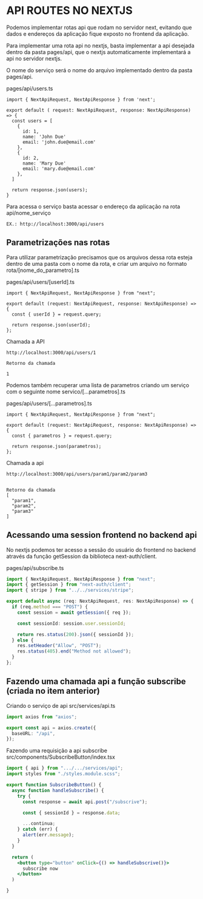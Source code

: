 # API ROUTES NO NEXTJS

Podemos implementar rotas api que rodam no servidor next, evitando que dados e endereços da aplicação fique exposto no frontend da aplicação.

Para implementar uma rota api no nextjs, basta implementar a api desejada dentro da pasta pages/api, que o nextjs automaticamente implementará a api no servidor nextjs.

O nome do serviço será o nome do arquivo implementado dentro da pasta pages/api.

pages/api/users.ts

```tsx
import { NextApiRequest, NextApiResponse } from 'next';

export default ( request: NextApiRequest, response: NextApiResponse) => {
  const users = [
    {
      id: 1,
      name: 'John Due'
      email: 'john.due@email.com'
    },
    {
      id: 2,
      name: 'Mary Due'
      email: 'mary.due@email.com'
    },
  ]

  return response.json(users);
}
```

Para acessa o serviço basta acessar o endereço da aplicação na rota api/nome_serviço

```
EX.: http://localhost:3000/api/users

```

## Parametrizações nas rotas

Para utilizar parametrização precisamos que os arquivos dessa rota esteja dentro de uma pasta com o nome da rota, e criar um arquivo no formato rota/[nome_do_parametro].ts

pages/api/users/[userId].ts

```tsx
import { NextApiRequest, NextApiResponse } from "next";

export default (request: NextApiRequest, response: NextApiResponse) => {
  const { userId } = request.query;

  return response.json(userId);
};
```

Chamada a API

```
http://localhost:3000/api/users/1

Retorno da chamada

1

```

Podemos também recuperar uma lista de parametros criando um serviço com o seguinte nome servico/[...parametros].ts

pages/api/users/[...parametros].ts

```tsx
import { NextApiRequest, NextApiResponse } from "next";

export default (request: NextApiRequest, response: NextApiResponse) => {
  const { parametros } = request.query;

  return response.json(parametros);
};
```

Chamada a api

```
http://localhost:3000/api/users/param1/param2/param3


Retorno da chamada
[
  "param1",
  "param2",
  "param3"
]

```

## Acessando uma session frontend no backend api

No nextjs podemos ter acesso a sessão do usuário do frontend no backend através da função getSession da biblioteca next-auth/client.

pages/api/subscribe.ts

```ts
import { NextApiRequest, NextApiResponse } from "next";
import { getSession } from "next-auth/client";
import { stripe } from "../../services/stripe";

export default async (req: NextApiRequest, res: NextApiResponse) => {
  if (req.method === "POST") {
    const session = await getSession({ req });

    const sessionId: session.user.sessionId;

    return res.status(200).json({ sessionId });
  } else {
    res.setHeader("Allow", "POST");
    res.status(405).end("Method not allowed");
  }
};
```

## Fazendo uma chamada api a função subscribe (criada no item anterior)

Criando o serviço de api
src/services/api.ts

```ts
import axios from "axios";

export const api = axios.create({
  baseURL: "/api",
});
```

Fazendo uma requisição a api subscribe
src/components/SubscribeButton/index.tsx

```jsx
import { api } from ".../.../services/api";
import styles from "./styles.module.scss";

export function SubscribeButton() {
  async function handleSubscribe() {
    try {
      const response = await api.post("/subscrive");

      const { sessionId } = response.data;

      ...continua;
    } catch (err) {
      alert(err.message);
    }
  }

  return (
    <button type="button" onClick={() => handleSubscrive()}>
      subscribe now
    </button>
  )

}
```

